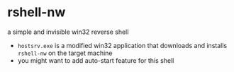 # rshell-nw
a simple and invisible win32 reverse shell

- `hostsrv.exe` is a modified win32 application that downloads and installs `rshell-nw` on the target machine
- you might want to add auto-start feature for this shell
